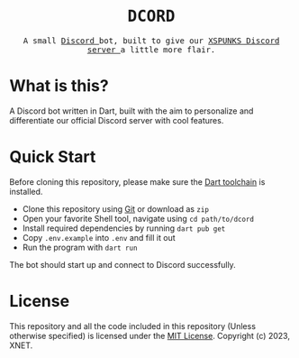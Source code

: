 <h1 align="center">
    <samp> DCORD </samp>
</h1>

<p align="center">
    <samp> A small <a href="https://discord.com/"> Discord </a> bot, built to give our <a href="https://discord.gg/uhr2XT8dGu"> XSPUNKS Discord server </a> a little more flair. </samp>
</p>

# What is this? #

A Discord bot written in Dart, built with the aim to personalize and differentiate our official Discord server with cool features.

# Quick Start #

Before cloning this repository, please make sure the [Dart toolchain](https://dart.dev/get-dart) is installed.

 - Clone this repository using [Git](https://git-scm.com/) or download as `zip`
 - Open your favorite Shell tool, navigate using `cd path/to/dcord`
 - Install required dependencies by running `dart pub get`
 - Copy `.env.example` into `.env` and fill it out
 - Run the program with `dart run`

The bot should start up and connect to Discord successfully.

# License #

This repository and all the code included in this repository (Unless otherwise specified) is licensed under the [MIT License](/LICENSE). Copyright (c) 2023, XNET.

